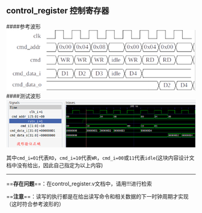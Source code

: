 ## control_register 控制寄存器
####参考波形
![](2022-12-03-13-43-28.png)
####测试波形
![](control_register波形验证.png)

其中`cmd_i=01`代表`RD`，`cmd_i=10`代表`WR`，`cmd_i=00`或`11`代表`idle`(这块内容设计文档中没有给出，因此自己指定为以上内容)
***
==**存在问题**==：在control_register.v文档中，请用!!!进行检索

==**注意**==：读写的执行都是在给出读写命令和相关数据的下一时钟周期才实现（这时符合参考波形的）
